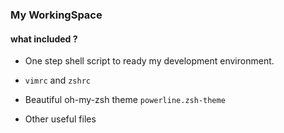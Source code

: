 ### My WorkingSpace

#### what included ?

* One step shell script to ready my development environment.

* `vimrc` and `zshrc`

* Beautiful oh-my-zsh theme `powerline.zsh-theme`

* Other useful files
